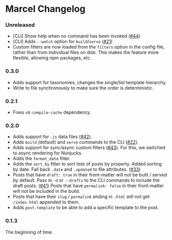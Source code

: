 # Marcel Changelog

### Unreleased

-   [CLI] Show help when no command has been invoked ([#44](https://github.com/marceljs/marcel/issues/44))
-   [CLI] Adds `--watch` option for `build`/`serve` ([#21](https://github.com/marceljs/marcel/issues/21))
-   Custom filters are now loaded from the `filters` option in the config file, rather than from individual files on disk. This makes the feature more flexible, allowing npm packages, etc.

### 0.3.0

-   Adds support for taxonomies, changes the single/list template hierarchy.
-   Write to file synchronously to make sure the order is deterministic.

### 0.2.1

-   Fixes `v8-compile-cache` dependency.

### 0.2.0

-   Adds support for `.js` data files ([#42](https://github.com/marceljs/marcel/issues/42)).
-   Adds `build` (default) and `serve` commands to the CLI ([#22](https://github.com/marceljs/marcel/issues/22)).
-   Adds support for sync/async custom filters ([#43](https://github.com/marceljs/marcel/issues/43)). For this, we switched to async rendering for Nunjucks.
-   Adds the `format_date` filter.
-   Adds the `sort_by` filter to sort lists of posts by property. Added sorting by date. Fall back `.date` and `.updated` to file attributes. ([#33](https://github.com/marceljs/marcel/issues/33))
-   Posts that have `draft: true` in their front-matter will not be built / served by default. Pass in `-d` or `--drafts` to the CLI commands to include the draft posts. ([#41](https://github.com/marceljs/marcel/issues/41)) Posts that have `permalink: false` in their front-matter will not be included in the build.
-   Posts that have their `slug` / `permalink` ending in `.html` will not get `/index.html` appended to them.
-   Adds `post.template` to be able to add a specific template to the post.

### 0.1.3

The beginning of time.
